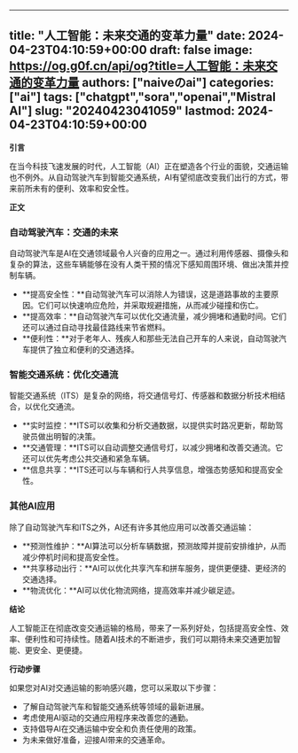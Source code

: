 
---
title: "人工智能：未来交通的变革力量"
date: 2024-04-23T04:10:59+00:00
draft: false
image: https://og.g0f.cn/api/og?title=人工智能：未来交通的变革力量
authors: ["naiveのai"]
categories: ["ai"]
tags: ["chatgpt","sora","openai","Mistral AI"]
slug: "20240423041059"
lastmod: 2024-04-23T04:10:59+00:00
---
**引言**

在当今科技飞速发展的时代，人工智能（AI）正在塑造各个行业的面貌，交通运输也不例外。从自动驾驶汽车到智能交通系统，AI有望彻底改变我们出行的方式，带来前所未有的便利、效率和安全性。

**正文**

### 自动驾驶汽车：交通的未来

自动驾驶汽车是AI在交通领域最令人兴奋的应用之一。通过利用传感器、摄像头和复杂的算法，这些车辆能够在没有人类干预的情况下感知周围环境、做出决策并控制车辆。

* **提高安全性：**自动驾驶汽车可以消除人为错误，这是道路事故的主要原因。它们可以快速响应危险，并采取规避措施，从而减少碰撞和伤亡。
* **提高效率：**自动驾驶汽车可以优化交通流量，减少拥堵和通勤时间。它们还可以通过自动寻找最佳路线来节省燃料。
* **便利性：**对于老年人、残疾人和那些无法自己开车的人来说，自动驾驶汽车提供了独立和便利的交通选择。

### 智能交通系统：优化交通流

智能交通系统（ITS）是复杂的网络，将交通信号灯、传感器和数据分析技术相结合，以优化交通流。

* **实时监控：**ITS可以收集和分析交通数据，以提供实时路况更新，帮助驾驶员做出明智的决策。
* **交通管理：**ITS可以自动调整交通信号灯，以减少拥堵和改善交通流。它还可以优先考虑公共交通和紧急车辆。
* **信息共享：**ITS还可以与车辆和行人共享信息，增强态势感知和提高安全性。

### 其他AI应用

除了自动驾驶汽车和ITS之外，AI还有许多其他应用可以改善交通运输：

* **预测性维护：**AI算法可以分析车辆数据，预测故障并提前安排维护，从而减少停机时间和提高安全性。
* **共享移动出行：**AI可以优化共享汽车和拼车服务，提供更便捷、更经济的交通选择。
* **物流优化：**AI可以优化物流网络，提高效率并减少碳足迹。

**结论**

人工智能正在彻底改变交通运输的格局，带来了一系列好处，包括提高安全性、效率、便利性和可持续性。随着AI技术的不断进步，我们可以期待未来交通更加智能、更安全、更便捷。

**行动步骤**

如果您对AI对交通运输的影响感兴趣，您可以采取以下步骤：

* 了解自动驾驶汽车和智能交通系统等领域的最新进展。
* 考虑使用AI驱动的交通应用程序来改善您的通勤。
* 支持倡导AI在交通运输中安全和负责任使用的政策。
* 为未来做好准备，迎接AI带来的交通革命。